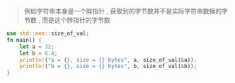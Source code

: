 > 例如字符串本身是一个胖指针 , 获取到的字节数并不是实际字符串数据的字节数 , 而是这个胖指针的字节数
```rust
use std::mem::size_of_val;
fn main() {
    let a = 32;
    let b = 6.4;
    println!("a = {}, size = {} bytes", a, size_of_val(&a));
    println!("b = {}, size = {} bytes", b, size_of_val(&b));
}
```